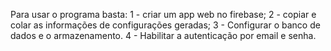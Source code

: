Para usar o programa basta: 
1 - criar um app web no firebase;
2 - copiar e colar as informações de configurações geradas;
3 - Configurar o banco de dados e o armazenamento.
4 - Habilitar a autenticação por email e senha.
